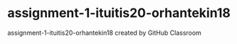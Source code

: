 # assignment-1-ituitis20-orhantekin18
assignment-1-ituitis20-orhantekin18 created by GitHub Classroom
